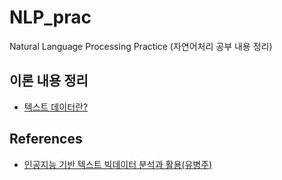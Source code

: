 # NLP_prac
Natural Language Processing Practice
(자연어처리 공부 내용 정리)

## 이론 내용 정리
- [텍스트 데이터란?](https://itmaster98.tistory.com/174)


## References
- [인공지능 기반 텍스트 빅데이터 분석과 활용(유병주)](https://wikidocs.net/book/6280)
